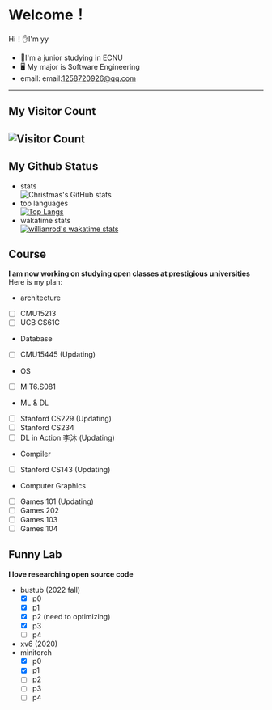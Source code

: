 # Welcome！

Hi！:hand:I'm yy

- :school:I'm a junior studying in ECNU
- :desktop_computer: My major is Software Engineering
- email: email:1258720926@qq.com
--------------
## My Visitor Count
![Visitor Count](https://profile-counter.glitch.me/yy6768/count.svg)
----------------
## My Github Status
- stats<br>
  ![Christmas's GitHub stats](https://github-readme-stats.vercel.app/api?username=yy6768&show_icons=true&bg_color=90deg,fa709a,fee140)
- top languages<br>
  [![Top Langs](https://github-readme-stats.vercel.app/api/top-langs/?username=yy6768&layout=compact&bg_color=135deg,ffe259,1BDEED)](https://github.com/yy6768/github-readme-stats)
- wakatime stats<br>
[![willianrod's wakatime stats](https://github-readme-stats.vercel.app/api/wakatime?username=yy6768&bg_color=f2709c)](https://github.com/yy6768/github-readme-stats)

## Course
**I am now working on studying open classes at prestigious universities**
Here is my plan:
- architecture
- [ ] CMU15213
- [ ] UCB CS61C
- Database
- [ ] CMU15445 (Updating)
- OS
- [ ] MIT6.S081
- ML & DL
- [ ] Stanford CS229 (Updating)
- [ ] Stanford CS234
- [ ] DL in Action 李沐 (Updating)
- Compiler
- [ ] Stanford CS143 (Updating)
- Computer Graphics
- [ ] Games 101 (Updating)
- [ ] Games 202
- [ ] Games 103
- [ ] Games 104

## Funny Lab
**I love researching open source code**
- bustub (2022 fall)
   - [x] p0
   - [x] p1
   - [x] p2 (need to optimizing)
   - [x] p3
   - [ ] p4
- xv6 (2020)
- minitorch
  - [x] p0
  - [x] p1
  - [ ] p2 
  - [ ] p3
  - [ ] p4
